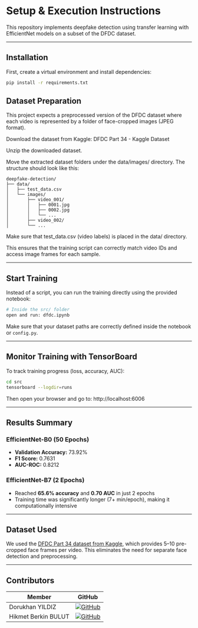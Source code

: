 # Setup & Execution Instructions

This repository implements deepfake detection using transfer learning with EfficientNet models on a subset of the DFDC dataset.

---

##  Installation

First, create a virtual environment and install dependencies:

```bash
pip install -r requirements.txt
```
## Dataset Preparation
This project expects a preprocessed version of the DFDC dataset where each video is represented by a folder of face-cropped images (JPEG format).

Download the dataset from Kaggle:
DFDC Part 34 - Kaggle Dataset

Unzip the downloaded dataset.

Move the extracted dataset folders under the data/images/ directory.
The structure should look like this:

```
deepfake-detection/
├── data/
│   ├── test_data.csv
│   └── images/
│       ├── video_001/
│       │   ├── 0001.jpg
│       │   ├── 0002.jpg
│       │   └── ...
│       ├── video_002/
│       └── ...
```
Make sure that test_data.csv (video labels) is placed in the data/ directory.

This ensures that the training script can correctly match video IDs and access image frames for each sample.

---

## Start Training

Instead of a script, you can run the training directly using the provided notebook:

```bash
# Inside the src/ folder
open and run: dfdc.ipynb
```

Make sure that your dataset paths are correctly defined inside the notebook or `config.py`.

---

## Monitor Training with TensorBoard

To track training progress (loss, accuracy, AUC):

```bash
cd src
tensorboard --logdir=runs
```

Then open your browser and go to: http://localhost:6006

---

## Results Summary

### EfficientNet-B0 (50 Epochs)
- **Validation Accuracy:** 73.92%
- **F1 Score:** 0.7631
- **AUC-ROC:** 0.8212

### EfficientNet-B7 (2 Epochs)
- Reached **65.6% accuracy** and **0.70 AUC** in just 2 epochs
- Training time was significantly longer (7+ min/epoch), making it computationally intensive

---

## Dataset Used

We used the [DFDC Part 34 dataset from Kaggle](https://www.kaggle.com/datasets/greatgamedota/dfdc-part-34/data), which provides 5–10 pre-cropped face frames per video. This eliminates the need for separate face detection and preprocessing.

---

## Contributors

|Member| GitHub |
|------------|--------------------------|
| Dorukhan YILDIZ | [![GitHub](https://skillicons.dev/icons?i=github)](https://github.com/Vitralius) |
| Hikmet Berkin BULUT | [![GitHub](https://skillicons.dev/icons?i=github)](https://github.com/bekX0) |
